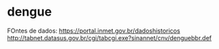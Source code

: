 # dengue

FOntes de dados:
https://portal.inmet.gov.br/dadoshistoricos
http://tabnet.datasus.gov.br/cgi/tabcgi.exe?sinannet/cnv/denguebbr.def
